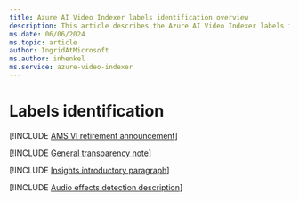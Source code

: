 ```yaml
---
title: Azure AI Video Indexer labels identification overview
description: This article describes the Azure AI Video Indexer labels identification detection insight.
ms.date: 06/06/2024
ms.topic: article
author: IngridAtMicrosoft
ms.author: inhenkel
ms.service: azure-video-indexer
---
```


# Labels identification

[!INCLUDE [AMS VI retirement announcement](./includes/important-ams-retirement-avi-announcement.md)]

[!INCLUDE [General transparency note](./includes/read-general-transparency-note.md)]

[!INCLUDE [Insights introductory paragraph](./includes/insights-intro-paragraph.md)]

[!INCLUDE [Audio effects detection description](./includes/labels-identification.md)]
